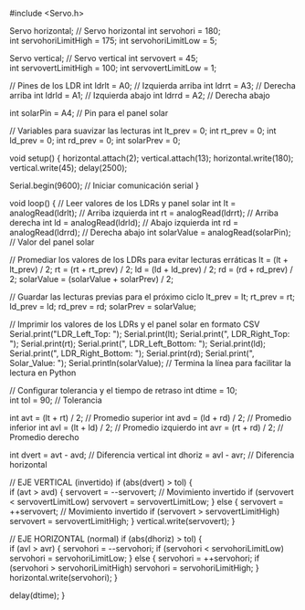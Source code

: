 #include <Servo.h>  

Servo horizontal; // Servo horizontal
int servohori = 180;  
int servohoriLimitHigh = 175;
int servohoriLimitLow = 5;

Servo vertical; // Servo vertical
int servovert = 45;  
int servovertLimitHigh = 100;
int servovertLimitLow = 1;

// Pines de los LDR
int ldrlt = A0; // Izquierda arriba
int ldrrt = A3; // Derecha arriba
int ldrld = A1; // Izquierda abajo
int ldrrd = A2; // Derecha abajo

int solarPin = A4; // Pin para el panel solar

// Variables para suavizar las lecturas
int lt_prev = 0;
int rt_prev = 0;
int ld_prev = 0;
int rd_prev = 0;
int solarPrev = 0;

void setup() {
  horizontal.attach(2);
  vertical.attach(13);
  horizontal.write(180);
  vertical.write(45);
  delay(2500);
  
  Serial.begin(9600);  // Iniciar comunicación serial
}

void loop() {
  // Leer valores de los LDRs y panel solar
  int lt = analogRead(ldrlt); // Arriba izquierda
  int rt = analogRead(ldrrt); // Arriba derecha
  int ld = analogRead(ldrld); // Abajo izquierda
  int rd = analogRead(ldrrd); // Derecha abajo
  int solarValue = analogRead(solarPin); // Valor del panel solar

  // Promediar los valores de los LDRs para evitar lecturas erráticas
  lt = (lt + lt_prev) / 2;
  rt = (rt + rt_prev) / 2;
  ld = (ld + ld_prev) / 2;
  rd = (rd + rd_prev) / 2;
  solarValue = (solarValue + solarPrev) / 2;

  // Guardar las lecturas previas para el próximo ciclo
  lt_prev = lt;
  rt_prev = rt;
  ld_prev = ld;
  rd_prev = rd;
  solarPrev = solarValue;

  // Imprimir los valores de los LDRs y el panel solar en formato CSV
  Serial.print("LDR_Left_Top: ");
  Serial.print(lt);
  Serial.print(", LDR_Right_Top: ");
  Serial.print(rt);
  Serial.print(", LDR_Left_Bottom: ");
  Serial.print(ld);
  Serial.print(", LDR_Right_Bottom: ");
  Serial.print(rd);
  Serial.print(", Solar_Value: ");
  Serial.println(solarValue);  // Termina la línea para facilitar la lectura en Python

  // Configurar tolerancia y el tiempo de retraso
  int dtime = 10;  
  int tol = 90; // Tolerancia

  int avt = (lt + rt) / 2; // Promedio superior
  int avd = (ld + rd) / 2; // Promedio inferior
  int avl = (lt + ld) / 2; // Promedio izquierdo
  int avr = (rt + rd) / 2; // Promedio derecho

  int dvert = avt - avd; // Diferencia vertical
  int dhoriz = avl - avr; // Diferencia horizontal

  // EJE VERTICAL (invertido)
  if (abs(dvert) > tol) {  
    if (avt > avd) {
      servovert = --servovert;  // Movimiento invertido
      if (servovert < servovertLimitLow) servovert = servovertLimitLow;
    } else {
      servovert = ++servovert;  // Movimiento invertido
      if (servovert > servovertLimitHigh) servovert = servovertLimitHigh;
    }
    vertical.write(servovert);
  }

  // EJE HORIZONTAL (normal)
  if (abs(dhoriz) > tol) {  
    if (avl > avr) {
      servohori = --servohori;
      if (servohori < servohoriLimitLow) servohori = servohoriLimitLow;
    } else {
      servohori = ++servohori;
      if (servohori > servohoriLimitHigh) servohori = servohoriLimitHigh;
    }
    horizontal.write(servohori);
  }

  delay(dtime);
}

